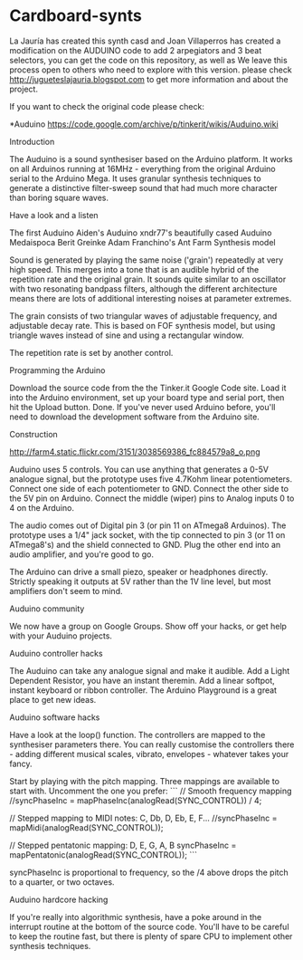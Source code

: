 # Cardboard-synts

La Jauría has created this synth casd and Joan Villaperros has created a modification on the AUDUINO code to add 2 arpegiators and 3 beat selectors, you can get the code on this repository, as well as We leave this process open to others who need to explore with this version. 
please check http://jugueteslajauria.blogspot.com to get more information and about the project. 

If you want to check the original code please check:

*Auduino 
https://code.google.com/archive/p/tinkerit/wikis/Auduino.wiki

Introduction

The Auduino is a sound synthesiser based on the Arduino platform. It works on all Arduinos running at 16MHz - everything from the original Arduino serial to the Arduino Mega. It uses granular synthesis techniques to generate a distinctive filter-sweep sound that had much more character than boring square waves.

Have a look and a listen

The first Auduino
Aiden's Auduino
xndr77's beautifully cased Auduino
Medaispoca
Berit Greinke
Adam Franchino's Ant Farm
Synthesis model

Sound is generated by playing the same noise ('grain') repeatedly at very high speed. This merges into a tone that is an audible hybrid of the repetition rate and the original grain. It sounds quite similar to an oscillator with two resonating bandpass filters, although the different architecture means there are lots of additional interesting noises at parameter extremes.

The grain consists of two triangular waves of adjustable frequency, and adjustable decay rate. This is based on FOF synthesis model, but using triangle waves instead of sine and using a rectangular window.

The repetition rate is set by another control.

Programming the Arduino

Download the source code from the the Tinker.it Google Code site. Load it into the Arduino environment, set up your board type and serial port, then hit the Upload button. Done. If you've never used Arduino before, you'll need to download the development software from the Arduino site.

Construction

http://farm4.static.flickr.com/3151/3038569386_fc884579a8_o.png

Auduino uses 5 controls. You can use anything that generates a 0-5V analogue signal, but the prototype uses five 4.7Kohm linear potentiometers. Connect one side of each potentiometer to GND. Connect the other side to the 5V pin on Arduino. Connect the middle (wiper) pins to Analog inputs 0 to 4 on the Arduino.

The audio comes out of Digital pin 3 (or pin 11 on ATmega8 Arduinos). The prototype uses a 1/4" jack socket, with the tip connected to pin 3 (or 11 on ATmega8's) and the shield connected to GND. Plug the other end into an audio amplifier, and you're good to go.

The Arduino can drive a small piezo, speaker or headphones directly. Strictly speaking it outputs at 5V rather than the 1V line level, but most amplifiers don't seem to mind.

Auduino community

We now have a group on Google Groups. Show off your hacks, or get help with your Auduino projects.

Auduino controller hacks

The Auduino can take any analogue signal and make it audible. Add a Light Dependent Resistor, you have an instant theremin. Add a linear softpot, instant keyboard or ribbon controller. The Arduino Playground is a great place to get new ideas.

Auduino software hacks

Have a look at the loop() function. The controllers are mapped to the synthesiser parameters there. You can really customise the controllers there - adding different musical scales, vibrato, envelopes - whatever takes your fancy.

Start by playing with the pitch mapping. Three mappings are available to start with. Uncomment the one you prefer: ``` // Smooth frequency mapping //syncPhaseInc = mapPhaseInc(analogRead(SYNC_CONTROL)) / 4;

// Stepped mapping to MIDI notes: C, Db, D, Eb, E, F... //syncPhaseInc = mapMidi(analogRead(SYNC_CONTROL));

// Stepped pentatonic mapping: D, E, G, A, B syncPhaseInc = mapPentatonic(analogRead(SYNC_CONTROL)); ```

syncPhaseInc is proportional to frequency, so the /4 above drops the pitch to a quarter, or two octaves.

Auduino hardcore hacking

If you're really into algorithmic synthesis, have a poke around in the interrupt routine at the bottom of the source code. You'll have to be careful to keep the routine fast, but there is plenty of spare CPU to implement other synthesis techniques.
